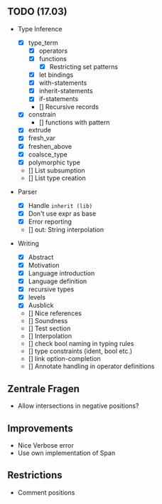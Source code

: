 ## TODO (17.03)

- Type Inference

  - [x] type_term
    - [x] operators
    - [x] functions
      - [x] Restricting set patterns
    - [x] let bindings
    - [x] with-statements
    - [x] inherit-statements
    - [x] if-statements
    - [] Recursive records
  - [x] constrain
    - [] functions with pattern
  - [x] extrude
  - [x] fresh_var
  - [x] freshen_above
  - [x] coalsce_type
  - [x] polymorphic type
  - [] List subsumption
  - [] List type creation

- Parser

  - [x] Handle `inherit (lib)`
  - [x] Don't use expr as base
  - [x] Error reporting
  - [] out: String interpolation

- Writing
  - [x] Abstract
  - [x] Motivation
  - [x] Language introduction
  - [x] Language definition
  - [x] recursive types
  - [x] levels
  - [x] Ausblick
  - [] Nice references
  - [] Soundness
  - [] Test section
  - [] Interpolation
  - [] check bool naming in typing rules
  - [] type constraints (ident, bool etc.)
  - [] link option-completion
  - [] Annotate handling in operator definitions

## Zentrale Fragen

- Allow intersections in negative positions?

## Improvements

- Nice Verbose error
- Use own implementation of Span

## Restrictions

- Comment positions
